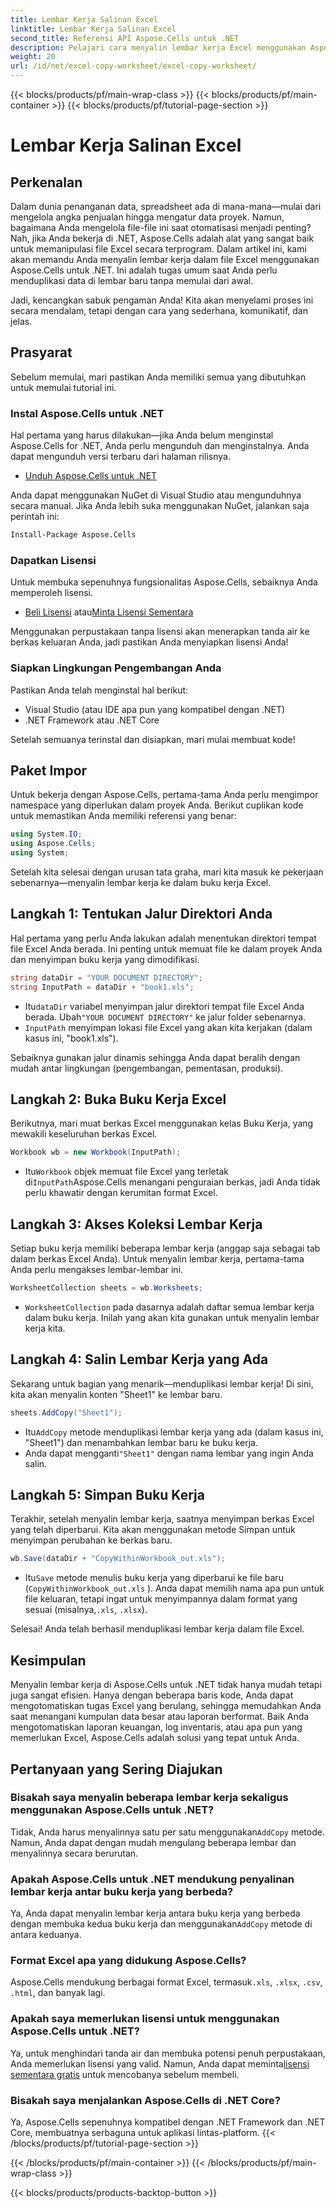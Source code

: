 ```yaml
---
title: Lembar Kerja Salinan Excel
linktitle: Lembar Kerja Salinan Excel
second_title: Referensi API Aspose.Cells untuk .NET
description: Pelajari cara menyalin lembar kerja Excel menggunakan Aspose.Cells untuk .NET dengan panduan langkah demi langkah yang mudah diikuti ini. Ideal untuk pengembang .NET yang ingin mengotomatiskan tugas Excel.
weight: 20
url: /id/net/excel-copy-worksheet/excel-copy-worksheet/
---
```


{{< blocks/products/pf/main-wrap-class >}}
{{< blocks/products/pf/main-container >}}
{{< blocks/products/pf/tutorial-page-section >}}

# Lembar Kerja Salinan Excel

## Perkenalan

Dalam dunia penanganan data, spreadsheet ada di mana-mana—mulai dari mengelola angka penjualan hingga mengatur data proyek. Namun, bagaimana Anda mengelola file-file ini saat otomatisasi menjadi penting? Nah, jika Anda bekerja di .NET, Aspose.Cells adalah alat yang sangat baik untuk memanipulasi file Excel secara terprogram. Dalam artikel ini, kami akan memandu Anda menyalin lembar kerja dalam file Excel menggunakan Aspose.Cells untuk .NET. Ini adalah tugas umum saat Anda perlu menduplikasi data di lembar baru tanpa memulai dari awal.

Jadi, kencangkan sabuk pengaman Anda! Kita akan menyelami proses ini secara mendalam, tetapi dengan cara yang sederhana, komunikatif, dan jelas.

## Prasyarat

Sebelum memulai, mari pastikan Anda memiliki semua yang dibutuhkan untuk memulai tutorial ini.

### Instal Aspose.Cells untuk .NET
Hal pertama yang harus dilakukan—jika Anda belum menginstal Aspose.Cells for .NET, Anda perlu mengunduh dan menginstalnya. Anda dapat mengunduh versi terbaru dari halaman rilisnya.

- [Unduh Aspose.Cells untuk .NET](https://releases.aspose.com/cells/net/)

Anda dapat menggunakan NuGet di Visual Studio atau mengunduhnya secara manual. Jika Anda lebih suka menggunakan NuGet, jalankan saja perintah ini:

```bash
Install-Package Aspose.Cells
```

### Dapatkan Lisensi
Untuk membuka sepenuhnya fungsionalitas Aspose.Cells, sebaiknya Anda memperoleh lisensi.

- [Beli Lisensi](https://purchase.aspose.com/buy) atau[Minta Lisensi Sementara](https://purchase.aspose.com/temporary-license/)

Menggunakan perpustakaan tanpa lisensi akan menerapkan tanda air ke berkas keluaran Anda, jadi pastikan Anda menyiapkan lisensi Anda!

### Siapkan Lingkungan Pengembangan Anda
Pastikan Anda telah menginstal hal berikut:
- Visual Studio (atau IDE apa pun yang kompatibel dengan .NET)
- .NET Framework atau .NET Core

Setelah semuanya terinstal dan disiapkan, mari mulai membuat kode!

## Paket Impor

Untuk bekerja dengan Aspose.Cells, pertama-tama Anda perlu mengimpor namespace yang diperlukan dalam proyek Anda. Berikut cuplikan kode untuk memastikan Anda memiliki referensi yang benar:

```csharp
using System.IO;
using Aspose.Cells;
using System;
```

Setelah kita selesai dengan urusan tata graha, mari kita masuk ke pekerjaan sebenarnya—menyalin lembar kerja ke dalam buku kerja Excel.

## Langkah 1: Tentukan Jalur Direktori Anda
Hal pertama yang perlu Anda lakukan adalah menentukan direktori tempat file Excel Anda berada. Ini penting untuk memuat file ke dalam proyek Anda dan menyimpan buku kerja yang dimodifikasi.

```csharp
string dataDir = "YOUR DOCUMENT DIRECTORY";
string InputPath = dataDir + "book1.xls";
```

-  Itu`dataDir` variabel menyimpan jalur direktori tempat file Excel Anda berada. Ubah`"YOUR DOCUMENT DIRECTORY"` ke jalur folder sebenarnya.
- `InputPath` menyimpan lokasi file Excel yang akan kita kerjakan (dalam kasus ini, "book1.xls").

Sebaiknya gunakan jalur dinamis sehingga Anda dapat beralih dengan mudah antar lingkungan (pengembangan, pementasan, produksi).

## Langkah 2: Buka Buku Kerja Excel
Berikutnya, mari muat berkas Excel menggunakan kelas Buku Kerja, yang mewakili keseluruhan berkas Excel.

```csharp
Workbook wb = new Workbook(InputPath);
```

-  Itu`Workbook` objek memuat file Excel yang terletak di`InputPath`Aspose.Cells menangani penguraian berkas, jadi Anda tidak perlu khawatir dengan kerumitan format Excel.

## Langkah 3: Akses Koleksi Lembar Kerja
Setiap buku kerja memiliki beberapa lembar kerja (anggap saja sebagai tab dalam berkas Excel Anda). Untuk menyalin lembar kerja, pertama-tama Anda perlu mengakses lembar-lembar ini.

```csharp
WorksheetCollection sheets = wb.Worksheets;
```

- `WorksheetCollection` pada dasarnya adalah daftar semua lembar kerja dalam buku kerja. Inilah yang akan kita gunakan untuk menyalin lembar kerja kita.

## Langkah 4: Salin Lembar Kerja yang Ada
Sekarang untuk bagian yang menarik—menduplikasi lembar kerja! Di sini, kita akan menyalin konten "Sheet1" ke lembar baru.

```csharp
sheets.AddCopy("Sheet1");
```

-  Itu`AddCopy` metode menduplikasi lembar kerja yang ada (dalam kasus ini, "Sheet1") dan menambahkan lembar baru ke buku kerja.
-  Anda dapat mengganti`"Sheet1"` dengan nama lembar yang ingin Anda salin.

## Langkah 5: Simpan Buku Kerja
Terakhir, setelah menyalin lembar kerja, saatnya menyimpan berkas Excel yang telah diperbarui. Kita akan menggunakan metode Simpan untuk menyimpan perubahan ke berkas baru.

```csharp
wb.Save(dataDir + "CopyWithinWorkbook_out.xls");
```

-  Itu`Save` metode menulis buku kerja yang diperbarui ke file baru (`CopyWithinWorkbook_out.xls` ). Anda dapat memilih nama apa pun untuk file keluaran, tetapi ingat untuk menyimpannya dalam format yang sesuai (misalnya,`.xls`, `.xlsx`).

Selesai! Anda telah berhasil menduplikasi lembar kerja dalam file Excel.

## Kesimpulan

Menyalin lembar kerja di Aspose.Cells untuk .NET tidak hanya mudah tetapi juga sangat efisien. Hanya dengan beberapa baris kode, Anda dapat mengotomatiskan tugas Excel yang berulang, sehingga memudahkan Anda saat menangani kumpulan data besar atau laporan berformat. Baik Anda mengotomatiskan laporan keuangan, log inventaris, atau apa pun yang memerlukan Excel, Aspose.Cells adalah solusi yang tepat untuk Anda.

## Pertanyaan yang Sering Diajukan

### Bisakah saya menyalin beberapa lembar kerja sekaligus menggunakan Aspose.Cells untuk .NET?
 Tidak, Anda harus menyalinnya satu per satu menggunakan`AddCopy` metode. Namun, Anda dapat dengan mudah mengulang beberapa lembar dan menyalinnya secara berurutan.

### Apakah Aspose.Cells untuk .NET mendukung penyalinan lembar kerja antar buku kerja yang berbeda?
 Ya, Anda dapat menyalin lembar kerja antara buku kerja yang berbeda dengan membuka kedua buku kerja dan menggunakan`AddCopy` metode di antara keduanya.

### Format Excel apa yang didukung Aspose.Cells?
Aspose.Cells mendukung berbagai format Excel, termasuk`.xls`, `.xlsx`, `.csv`, `.html`, dan banyak lagi.

### Apakah saya memerlukan lisensi untuk menggunakan Aspose.Cells untuk .NET?
 Ya, untuk menghindari tanda air dan membuka potensi penuh perpustakaan, Anda memerlukan lisensi yang valid. Namun, Anda dapat meminta[lisensi sementara gratis](https://purchase.aspose.com/temporary-license) untuk mencobanya sebelum membeli.

### Bisakah saya menjalankan Aspose.Cells di .NET Core?
Ya, Aspose.Cells sepenuhnya kompatibel dengan .NET Framework dan .NET Core, membuatnya serbaguna untuk aplikasi lintas-platform.
{{< /blocks/products/pf/tutorial-page-section >}}

{{< /blocks/products/pf/main-container >}}
{{< /blocks/products/pf/main-wrap-class >}}

{{< blocks/products/products-backtop-button >}}
